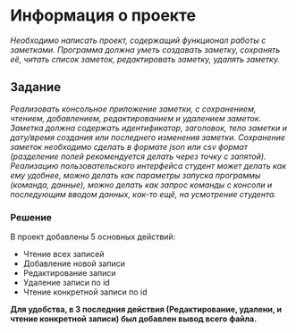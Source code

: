 # Информация о проекте
*Необходимо написать проект, содержащий функционал работы с заметками.*
*Программа должна уметь создавать заметку, сохранять её, читать список*
*заметок, редактировать заметку, удалять заметку.*


## Задание
*Реализовать консольное приложение заметки, с сохранением, чтением,*
*добавлением, редактированием и удалением заметок. Заметка должна*
*содержать идентификатор, заголовок, тело заметки и дату/время создания или*
*последнего изменения заметки. Сохранение заметок необходимо сделать в*
*формате json или csv формат (разделение полей рекомендуется делать через*
*точку с запятой). Реализацию пользовательского интерфейса студент может*
*делать как ему удобнее, можно делать как параметры запуска программы*
*(команда, данные), можно делать как запрос команды с консоли и*
*последующим вводом данных, как-то ещё, на усмотрение студента.*

### Решение 
В проект добавлены 5 основных действий:
- Чтение всех записей
- Добавление новой записи
- Редактирование записи
- Удаление записи по id
- Чтение конкретной записи по id

__Для удобства, в 3 последния действия (Редактирование, удалени, и чтение конкретной записи) был добавлен вывод всего файла.__